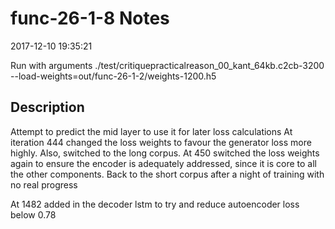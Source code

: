 # func-26-1-8 Notes

2017-12-10 19:35:21

Run with arguments ./test/critiquepracticalreason_00_kant_64kb.c2cb-3200 --load-weights=out/func-26-1-2/weights-1200.h5

## Description

Attempt to predict the mid layer to use it for later loss calculations
At iteration 444 changed the loss weights to favour the generator 
loss more highly. Also, switched to the long corpus.
At 450 switched the loss weights again to ensure the encoder is adequately
addressed, since it is core to all the other components.
Back to the short corpus after a night of training with no real progress

At 1482 added in the decoder lstm to try and reduce autoencoder loss below 0.78
